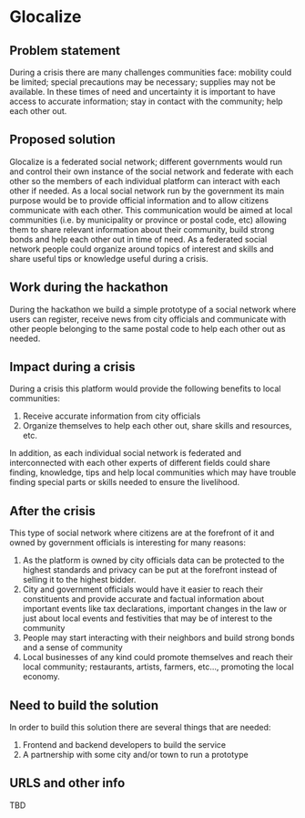 # Glocalize

## Problem statement

During a crisis there are many challenges communities face: mobility could be limited; special precautions may be necessary; supplies may not be available. In these times of need and uncertainty it is important to have access to accurate information; stay in contact with the community; help each other out.

## Proposed solution

Glocalize is a federated social network; different governments would run and control their own instance of the social network and federate with each other so the members of each individual platform can interact with each other if needed. As a local social network run by the government its main purpose would be to provide official information and to allow citizens communicate with each other. This communication would be aimed at local communities (i.e. by municipality or province or postal code, etc) allowing them to share relevant information about their community, build strong bonds and help each other out in time of need. As a federated social network people could organize around topics of interest and skills and share useful tips or knowledge useful during a crisis.

## Work during the hackathon

During the hackathon we build a simple prototype of a social network where users can register, receive news from city officials and communicate with other people belonging to the same postal code to help each other out as needed.

## Impact during a crisis

During a crisis this platform would provide the following benefits to local communities:

1. Receive accurate information from city officials
2. Organize themselves to help each other out, share skills and resources, etc.

In addition, as each individual social network is federated and interconnected with each other experts of different fields could share finding, knowledge, tips and help local communities which may have trouble finding special parts or skills needed to ensure the livelihood.

## After the crisis

This type of social network where citizens are at the forefront of it and owned by government officials is interesting for many reasons:

1. As the platform is owned by city officials data can be protected to the highest standards and privacy can be put at the forefront instead of selling it to the highest bidder.
2. City and government officials would have it easier to reach their constituents and provide accurate and factual information about important events like tax declarations, important changes in the law or just about local events and festivities that may be of interest to the community
3. People may start interacting with their neighbors and build strong bonds and a sense of community
4. Local businesses of any kind could promote themselves and reach their local community; restaurants, artists, farmers, etc..., promoting the local economy.

## Need to build the solution

In order to build this solution there are several things that are needed:

1. Frontend and backend developers to build the service
2. A partnership with some city and/or town to run a prototype

## URLS and other info

TBD
